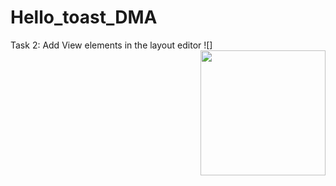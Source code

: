# Hello_toast_DMA
Task 2: Add View elements in the layout editor
![]<img src="https://user-images.githubusercontent.com/47654039/111598226-18f03780-87f7-11eb-9d48-3345f14900b2.gif" width=200 align=right>


